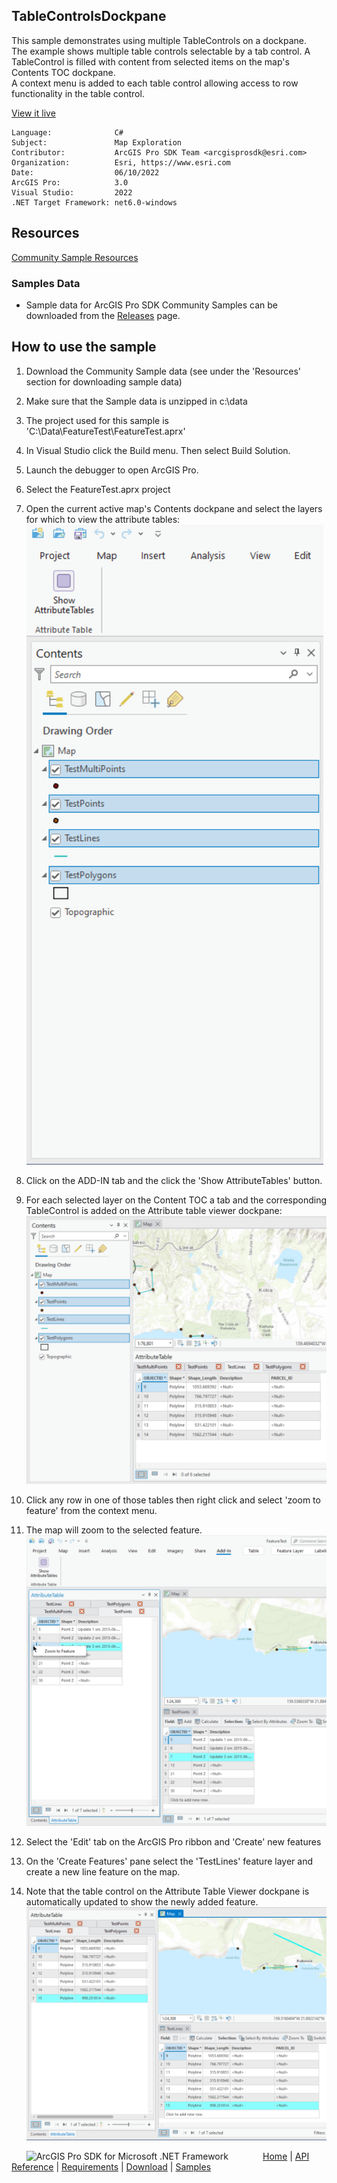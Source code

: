 ## TableControlsDockpane

<!-- TODO: Write a brief abstract explaining this sample -->
This sample demonstrates using multiple TableControls on a dockpane.   
The example shows multiple table controls selectable by a tab control.  A TableControl is filled with content from selected items on the map's Contents TOC dockpane.   
A context menu is added to each table control allowing access to row functionality in the table control.   
  


<a href="https://pro.arcgis.com/en/pro-app/sdk/" target="_blank">View it live</a>

<!-- TODO: Fill this section below with metadata about this sample-->
```
Language:              C#
Subject:               Map Exploration
Contributor:           ArcGIS Pro SDK Team <arcgisprosdk@esri.com>
Organization:          Esri, https://www.esri.com
Date:                  06/10/2022
ArcGIS Pro:            3.0
Visual Studio:         2022
.NET Target Framework: net6.0-windows
```

## Resources

[Community Sample Resources](https://github.com/Esri/arcgis-pro-sdk-community-samples#resources)

### Samples Data

* Sample data for ArcGIS Pro SDK Community Samples can be downloaded from the [Releases](https://github.com/Esri/arcgis-pro-sdk-community-samples/releases) page.  

## How to use the sample
<!-- TODO: Explain how this sample can be used. To use images in this section, create the image file in your sample project's screenshots folder. Use relative url to link to this image using this syntax: ![My sample Image](FacePage/SampleImage.png) -->
1. Download the Community Sample data (see under the 'Resources' section for downloading sample data)  
1. Make sure that the Sample data is unzipped in c:\data   
1. The project used for this sample is 'C:\Data\FeatureTest\FeatureTest.aprx'  
1. In Visual Studio click the Build menu. Then select Build Solution.  
1. Launch the debugger to open ArcGIS Pro.  
1. Select the FeatureTest.aprx project  
1. Open the current active map's Contents dockpane and select the layers for which to view the attribute tables:  
![UI](Screenshots/Screenshot1.png)  
  
1. Click on the ADD-IN tab and the click the 'Show AttributeTables' button.  
1. For each selected layer on the Content TOC a tab and the corresponding TableControl is added on the Attribute table viewer dockpane:  
![UI](Screenshots/Screenshot2.png)  
  
1. Click any row in one of those tables then right click and select 'zoom to feature' from the context menu.  
1. The map will zoom to the selected feature.  
![UI](Screenshots/Screenshot3.png)  
  
1. Select the 'Edit' tab on the ArcGIS Pro ribbon and 'Create' new features  
1. On the 'Create Features' pane select the 'TestLines' feature layer and create a new line feature on the map.  
1. Note that the table control on the Attribute Table Viewer dockpane is automatically updated to show the newly added feature.  
![UI](Screenshots/Screenshot4.png)  
  


<!-- End -->

&nbsp;&nbsp;&nbsp;&nbsp;&nbsp;&nbsp;<img src="https://esri.github.io/arcgis-pro-sdk/images/ArcGISPro.png"  alt="ArcGIS Pro SDK for Microsoft .NET Framework" height = "20" width = "20" align="top"  >
&nbsp;&nbsp;&nbsp;&nbsp;&nbsp;&nbsp;&nbsp;&nbsp;&nbsp;&nbsp;&nbsp;&nbsp;
[Home](https://github.com/Esri/arcgis-pro-sdk/wiki) | <a href="https://pro.arcgis.com/en/pro-app/latest/sdk/api-reference" target="_blank">API Reference</a> | [Requirements](https://github.com/Esri/arcgis-pro-sdk/wiki#requirements) | [Download](https://github.com/Esri/arcgis-pro-sdk/wiki#installing-arcgis-pro-sdk-for-net) | <a href="https://github.com/esri/arcgis-pro-sdk-community-samples" target="_blank">Samples</a>
